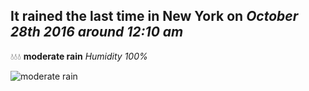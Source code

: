 ## It rained the last time in New York on *October 28th 2016 around 12:10 am*
💧💧💧  **moderate rain** *Humidity 100%*

![moderate rain](http://openweathermap.org/img/w/10n.png)
